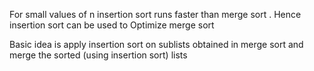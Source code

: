 For small values of n insertion sort runs faster than merge sort . Hence insertion sort can be used to Optimize merge sort

Basic idea is apply insertion sort on sublists obtained in merge sort and merge the sorted (using insertion sort) lists
